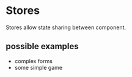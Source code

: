 # Stores

Stores allow state sharing between component.

## possible examples

- complex forms
- some simple game


